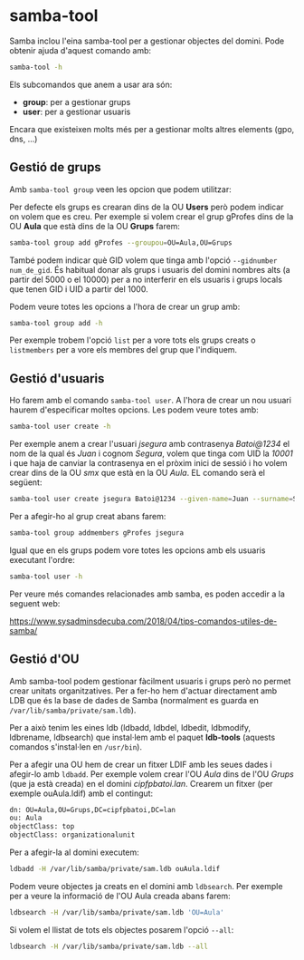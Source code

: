 # samba-tool
Samba inclou l'eina samba-tool per a gestionar objectes del domini. Pode obtenir ajuda d'aquest comando amb:

```bash
samba-tool -h
```

Els subcomandos que anem a usar ara són:
- **group**: per a gestionar grups
- **user**: per a gestionar usuaris

Encara que existeixen molts més per a gestionar molts altres elements (gpo, dns, ...)

## Gestió de grups
Amb `samba-tool group` veen les opcion que podem utilitzar:

Per defecte els grups es crearan dins de la OU **Users** però podem indicar on volem que es creu. Per exemple si volem crear el grup gProfes dins de la OU **Aula** que està dins de la OU **Grups** farem:

```bash
samba-tool group add gProfes --groupou=OU=Aula,OU=Grups
```

També podem indicar què GID volem que tinga amb l'opció `--gidnumber num_de_gid`. És habitual donar als grups i usuaris del domini nombres alts (a partir del 5000 o el 10000) per a no interferir en els usuaris i grups locals que tenen GID i UID a partir del 1000.

Podem veure totes les opcions a l'hora de crear un grup amb:

```bash
samba-tool group add -h
```

Per exemple trobem l'opció `list` per a vore tots els grups creats o `listmembers` per a vore els membres del grup que l'indiquem.

## Gestió d'usuaris
Ho farem amb el comando `samba-tool user`. A l'hora de crear un nou usuari haurem d'especificar moltes opcions. Les podem veure totes amb:

```bash
samba-tool user create -h
```

Per exemple anem a crear l'usuari _jsegura_ amb contrasenya _Batoi@1234_ el nom de la qual és _Juan_ i cognom _Segura_, volem que tinga com UID la _10001_ i que haja de canviar la contrasenya en el pròxim inici de sessió i ho volem crear dins de la OU _smx_ que està en la OU _Aula_. EL comando serà el següent:

```bash
samba-tool user create jsegura Batoi@1234 --given-name=Juan --surname=Segura --must-change-at-next-login --userou=OU=smx,OU=Aula --uid-number=10001
```

Per a afegir-ho al grup creat abans farem:

```bash
samba-tool group addmembers gProfes jsegura
```

Igual que en els grups podem vore totes les opcions amb els usuaris executant l'ordre:
```bash
samba-tool user -h
```

Per veure més comandes relacionades amb samba, es poden accedir a la seguent web:

https://www.sysadminsdecuba.com/2018/04/tips-comandos-utiles-de-samba/

## Gestió d'OU
Amb samba-tool podem gestionar fàcilment usuaris i grups però no permet crear unitats organitzatives. Per a fer-ho hem d'actuar directament amb LDB que és la base de dades de Samba (normalment es guarda en `/var/lib/samba/private/sam.ldb`).

Per a això tenim les eines ldb (ldbadd, ldbdel, ldbedit, ldbmodify, ldbrename, ldbsearch) que instal·lem amb el paquet **ldb-tools** (aquests comandos s'instal·len en `/usr/bin`).

Per a afegir una OU hem de crear un fitxer LDIF amb les seues dades i afegir-lo amb `ldbadd`. Per exemple volem crear l'OU _Aula_ dins de l'OU _Grups_ (que ja està creada) en el domini _cipfpbatoi.lan_. Crearem un fitxer (per exemple ouAula.ldif) amb el contingut:
```bash
dn: OU=Aula,OU=Grups,DC=cipfpbatoi,DC=lan
ou: Aula
objectClass: top
objectClass: organizationalunit 
```

Per a afegir-la al domini executem:
```bash
ldbadd -H /var/lib/samba/private/sam.ldb ouAula.ldif 
```

Podem veure objectes ja creats en el domini amb `ldbsearch`. Per exemple per a veure la informació de l'OU Aula creada abans farem:
```bash
ldbsearch -H /var/lib/samba/private/sam.ldb 'OU=Aula' 
```

Si volem el llistat de tots els objectes posarem l'opció `--all`:
```bash
ldbsearch -H /var/lib/samba/private/sam.ldb --all
```
